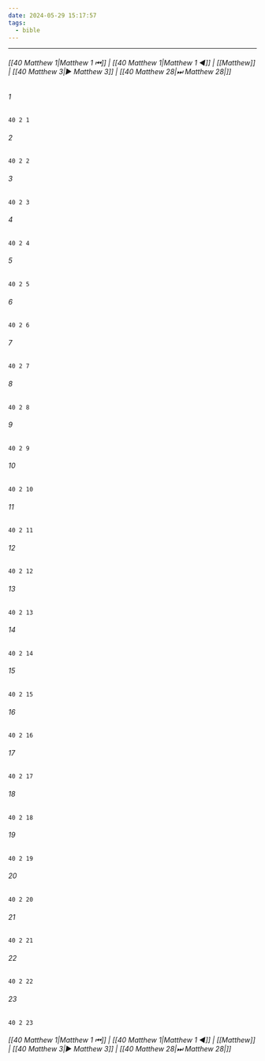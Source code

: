 ```yaml
---
date: 2024-05-29 15:17:57
tags:
  - bible
---
```

___

###### [[40 Matthew 1|Matthew 1 ⏮]] | [[40 Matthew 1|Matthew 1 ◀]] | [[Matthew]] | [[40 Matthew 3|▶ Matthew 3]] | [[40 Matthew 28|⏭ Matthew 28|]]

###### 1
``` verse
40 2 1 
```
###### 2
``` verse
40 2 2 
```
###### 3
``` verse
40 2 3 
```
###### 4
``` verse
40 2 4 
```
###### 5
``` verse
40 2 5 
```
###### 6
``` verse
40 2 6 
```
###### 7
``` verse
40 2 7 
```
###### 8
``` verse
40 2 8 
```
###### 9
``` verse
40 2 9 
```
###### 10
``` verse
40 2 10 
```
###### 11
``` verse
40 2 11 
```
###### 12
``` verse
40 2 12 
```
###### 13
``` verse
40 2 13 
```
###### 14
``` verse
40 2 14 
```
###### 15
``` verse
40 2 15 
```
###### 16
``` verse
40 2 16 
```
###### 17
``` verse
40 2 17 
```
###### 18
``` verse
40 2 18 
```
###### 19
``` verse
40 2 19 
```
###### 20
``` verse
40 2 20 
```
###### 21
``` verse
40 2 21 
```
###### 22
``` verse
40 2 22 
```
###### 23
``` verse
40 2 23 
```

###### [[40 Matthew 1|Matthew 1 ⏮]] | [[40 Matthew 1|Matthew 1 ◀]] | [[Matthew]] | [[40 Matthew 3|▶ Matthew 3]] | [[40 Matthew 28|⏭ Matthew 28|]]

